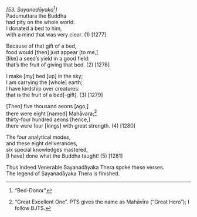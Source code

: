 *\[53. Sayanadāyaka*[^1]*\]*  
Padumuttara the Buddha  
had pity on the whole world.  
I donated a bed to him,  
with a mind that was very clear. (1) \[1277\]

Because of that gift of a bed,  
food would \[then\] just appear \[to me,\]  
\[like\] a seed’s yield in a good field:  
that’s the fruit of giving that bed. (2) \[1278\]

I make \[my\] bed \[up\] in the sky;  
I am carrying the \[whole\] earth;  
I have lordship over creatures:  
that is the fruit of a bed\[-gift\]. (3) \[1279\]

\[Then\] five thousand aeons \[ago,\]  
there were eight \[named\] Mahāvara;[^2]  
thirty-four hundred aeons \[hence,\]  
there were four \[kings\] with great strength. (4) \[1280\]

The four analytical modes,  
and these eight deliverances,  
six special knowledges mastered,  
\[I have\] done what the Buddha taught! (5) \[1281\]

Thus indeed Venerable Sayanadāyaka Thera spoke these verses.  
The legend of Sayanadāyaka Thera is finished.

[^1]: “Bed-Donor”

[^2]: “Great Excellent One”. PTS gives the name as Mahāvīra (“Great Hero”); I follow BJTS.
